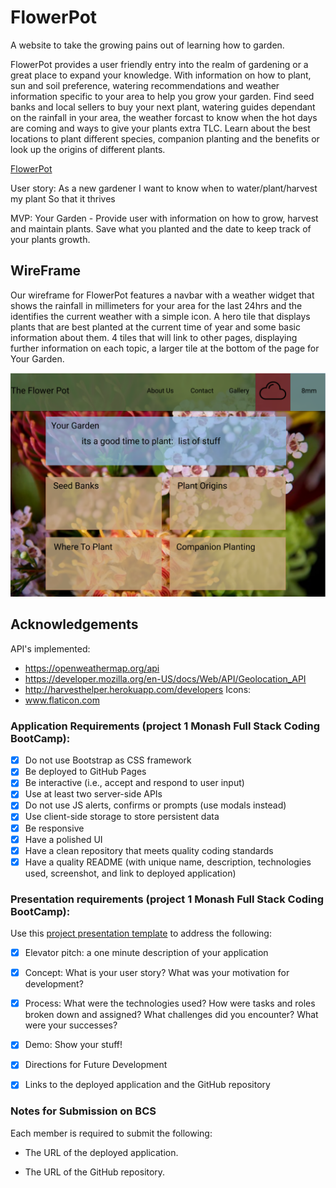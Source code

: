 # FlowerPot

A website to take the growing pains out of learning how to garden.


FlowerPot provides a user friendly entry into the realm of gardening or a great place to expand your knowledge.
With information on how to plant, sun and soil preference, watering recommendations and weather information specific to your area to help you grow your garden.
Find seed banks and local sellers to buy your next plant, watering guides dependant on the rainfall in your area, the weather forcast to know when the hot days are coming and ways to give your plants extra TLC. Learn about the best locations to plant different species, companion planting and the benefits or look up the origins of different plants.

[FlowerPot](https://flowerpotpeople.github.io/FlowerPot/)

User story:
	As a new gardener
	I want to know when to water/plant/harvest my plant
	So that it thrives

MVP: Your Garden - 
  Provide user with information on how to grow, harvest and maintain plants.
  Save what you planted and the date to keep track of your plants growth.


## WireFrame
Our wireframe for FlowerPot features a navbar with a weather widget that shows the rainfall in millimeters for your area for the last 24hrs and the identifies the current weather with a simple icon. A hero tile that displays plants that are best planted at the current time of year and some basic information about them.
4 tiles that will link to other pages, displaying further information on each topic, a larger tile at the bottom of the page for Your Garden.

![Wireframe of the landing page for FlowerPot](./assets/images/FlowerPotWireFrame.png)

## Acknowledgements 

API's implemented:
* https://openweathermap.org/api
* https://developer.mozilla.org/en-US/docs/Web/API/Geolocation_API  
* http://harvesthelper.herokuapp.com/developers
Icons: 
* www.flaticon.com


### Application Requirements (project 1 Monash Full Stack Coding BootCamp):

- [x] Do not use Bootstrap as CSS framework
- [x] Be deployed to GitHub Pages
- [x] Be interactive (i.e., accept and respond to user input)
- [x] Use at least two server-side APIs
- [x] Do not use JS alerts, confirms or prompts (use modals instead)
- [x] Use client-side storage to store persistent data
- [x] Be responsive
- [x] Have a polished UI
- [x] Have a clean repository that meets quality coding standards
- [x] Have a quality README (with unique name, description, technologies used, screenshot, and link to deployed application)

### Presentation requirements (project 1 Monash Full Stack Coding BootCamp):

Use this [project presentation template](https://docs.google.com/presentation/d/1_u8TKy5zW5UlrVQVnyDEZ0unGI2tjQPDEpA0FNuBKAw/edit?usp=sharing) to address the following: 

- [x] Elevator pitch: a one minute description of your application

- [x] Concept: What is your user story? What was your motivation for development?

- [x] Process: What were the technologies used? How were tasks and roles broken down and assigned? What challenges did you encounter? What were your successes?

- [x] Demo: Show your stuff!

- [x] Directions for Future Development

- [x] Links to the deployed application and the GitHub repository

### Notes for Submission on BCS  

Each member is required to submit the following:

* The URL of the deployed application.

* The URL of the GitHub repository.

